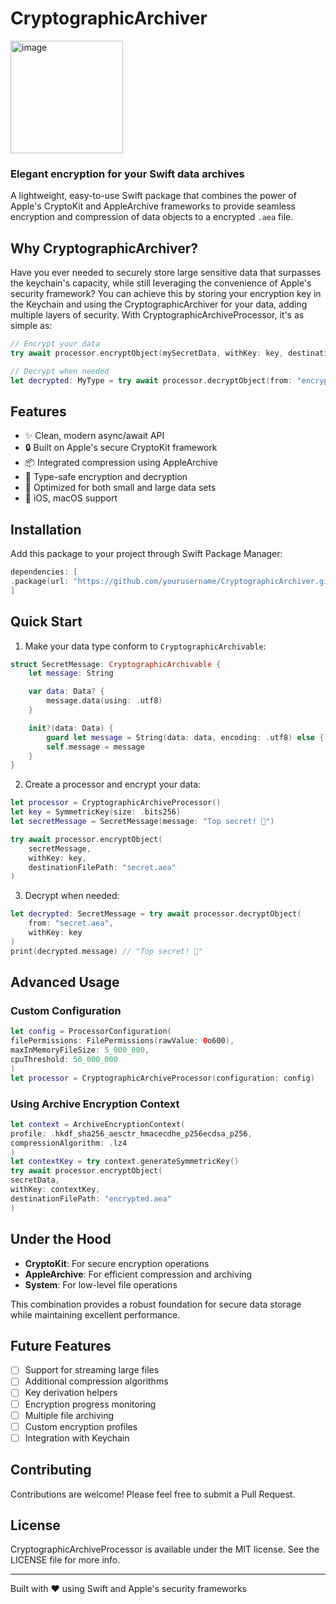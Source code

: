 # CryptographicArchiver
<img width="180" height="180" alt="image" src="https://github.com/user-attachments/assets/75c9cb86-4d91-46ea-9fa9-b354a1db4d99" />


### Elegant encryption for your Swift data archives

A lightweight, easy-to-use Swift package that combines the power of Apple's CryptoKit and AppleArchive frameworks to provide seamless encryption and compression of data objects to a encrypted `.aea` file.

## Why CryptographicArchiver?

Have you ever needed to securely store large sensitive data that surpasses the keychain's capacity, while still leveraging the convenience of Apple's security framework? You can achieve this by storing your encryption key in the Keychain and using the CryptographicArchiver for your data, adding multiple layers of security. With CryptographicArchiveProcessor, it's as simple as:

```swift
// Encrypt your data
try await processor.encryptObject(mySecretData, withKey: key, destinationFilePath: "encrypted.aea")

// Decrypt when needed
let decrypted: MyType = try await processor.decryptObject(from: "encrypted.aea", withKey: key)
```

## Features

- ✨ Clean, modern async/await API
- 🔒 Built on Apple's secure CryptoKit framework
- 📦 Integrated compression using AppleArchive
- 💪 Type-safe encryption and decryption
- 🚀 Optimized for both small and large data sets
- 📱 iOS, macOS support

## Installation

Add this package to your project through Swift Package Manager:

```swift
dependencies: [
.package(url: "https://github.com/yourusername/CryptographicArchiver.git", from: "1.0.0")
]
```

## Quick Start

1. Make your data type conform to `CryptographicArchivable`:

```swift
struct SecretMessage: CryptographicArchivable {
    let message: String

    var data: Data? {
        message.data(using: .utf8)
    }

    init?(data: Data) {
        guard let message = String(data: data, encoding: .utf8) else { return nil }
        self.message = message
    }
}
```

2. Create a processor and encrypt your data:

```swift
let processor = CryptographicArchiveProcessor()
let key = SymmetricKey(size: .bits256)
let secretMessage = SecretMessage(message: "Top secret! 🤫")

try await processor.encryptObject(
    secretMessage,
    withKey: key,
    destinationFilePath: "secret.aea"
)

```

3. Decrypt when needed:

```swift
let decrypted: SecretMessage = try await processor.decryptObject(
    from: "secret.aea",
    withKey: key
)
print(decrypted.message) // "Top secret! 🤫"
```

## Advanced Usage

### Custom Configuration

```swift
let config = ProcessorConfiguration(
filePermissions: FilePermissions(rawValue: 0o600),
maxInMemoryFileSize: 5_000_000,
cpuThreshold: 50_000_000
)
let processor = CryptographicArchiveProcessor(configuration: config)
```

### Using Archive Encryption Context

```swift
let context = ArchiveEncryptionContext(
profile: .hkdf_sha256_aesctr_hmacecdhe_p256ecdsa_p256,
compressionAlgorithm: .lz4
)
let contextKey = try context.generateSymmetricKey()
try await processor.encryptObject(
secretData,
withKey: contextKey,
destinationFilePath: "encrypted.aea"
)
```

## Under the Hood

- **CryptoKit**: For secure encryption operations
- **AppleArchive**: For efficient compression and archiving
- **System**: For low-level file operations

This combination provides a robust foundation for secure data storage while maintaining excellent performance.

## Future Features

- [ ] Support for streaming large files
- [ ] Additional compression algorithms
- [ ] Key derivation helpers
- [ ] Encryption progress monitoring
- [ ] Multiple file archiving
- [ ] Custom encryption profiles
- [ ] Integration with Keychain

## Contributing

Contributions are welcome! Please feel free to submit a Pull Request.

## License

CryptographicArchiveProcessor is available under the MIT license. See the LICENSE file for more info.

---

Built with ❤️ using Swift and Apple's security frameworks
